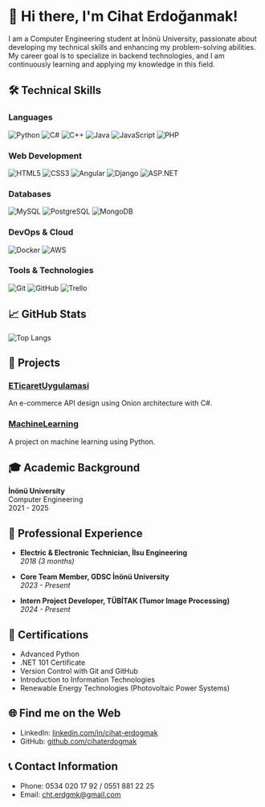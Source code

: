 # 👋 Hi there, I'm Cihat Erdoğanmak!

I am a Computer Engineering student at İnönü University, passionate about developing my technical skills and enhancing my problem-solving abilities. My career goal is to specialize in backend technologies, and I am continuously learning and applying my knowledge in this field.

## 🛠 Technical Skills

### Languages

![Python](https://img.shields.io/badge/Python-3776AB?style=for-the-badge&logo=python&logoColor=white)
![C#](https://img.shields.io/badge/C%23-239120?style=for-the-badge&logo=c-sharp&logoColor=white)
![C++](https://img.shields.io/badge/C++-00599C?style=for-the-badge&logo=c%2B%2B&logoColor=white)
![Java](https://img.shields.io/badge/Java-007396?style=for-the-badge&logo=java&logoColor=white)
![JavaScript](https://img.shields.io/badge/JavaScript-F7DF1E?style=for-the-badge&logo=javascript&logoColor=black)
![PHP](https://img.shields.io/badge/PHP-777BB4?style=for-the-badge&logo=php&logoColor=white)

### Web Development

![HTML5](https://img.shields.io/badge/HTML5-E34F26?style=for-the-badge&logo=html5&logoColor=white)
![CSS3](https://img.shields.io/badge/CSS3-1572B6?style=for-the-badge&logo=css3&logoColor=white)
![Angular](https://img.shields.io/badge/Angular-DD0031?style=for-the-badge&logo=angular&logoColor=white)
![Django](https://img.shields.io/badge/Django-092E20?style=for-the-badge&logo=django&logoColor=white)
![ASP.NET](https://img.shields.io/badge/ASP.NET-512BD4?style=for-the-badge&logo=dotnet&logoColor=white)

### Databases

![MySQL](https://img.shields.io/badge/MySQL-4479A1?style=for-the-badge&logo=mysql&logoColor=white)
![PostgreSQL](https://img.shields.io/badge/PostgreSQL-336791?style=for-the-badge&logo=postgresql&logoColor=white)
![MongoDB](https://img.shields.io/badge/MongoDB-47A248?style=for-the-badge&logo=mongodb&logoColor=white)

### DevOps & Cloud

![Docker](https://img.shields.io/badge/Docker-2496ED?style=for-the-badge&logo=docker&logoColor=white)
![AWS](https://img.shields.io/badge/AWS-232F3E?style=for-the-badge&logo=amazon-aws&logoColor=white)

### Tools & Technologies

![Git](https://img.shields.io/badge/Git-F05032?style=for-the-badge&logo=git&logoColor=white)
![GitHub](https://img.shields.io/badge/GitHub-181717?style=for-the-badge&logo=github&logoColor=white)
![Trello](https://img.shields.io/badge/Trello-0079BF?style=for-the-badge&logo=trello&logoColor=white)

## 📈 GitHub Stats
<!-- ![Cihat's GitHub stats](https://github-readme-stats.vercel.app/api?username=cihaterdogmak&show_icons=true&theme=radical) --> 
![Top Langs](https://github-readme-stats.vercel.app/api/top-langs/?username=cihaterdogmak&layout=compact&theme=radical)

## 🚀 Projects

### [ETicaretUygulamasi](https://github.com/cihaterdogmak/ETicaretUygulamasi)
An e-commerce API design using Onion architecture with C#.

### [MachineLearning](https://github.com/cihaterdogmak/MachineLearning)
A project on machine learning using Python.

## 🎓 Academic Background

**İnönü University**  
Computer Engineering  
2021 - 2025

## 💼 Professional Experience

- **Electric & Electronic Technician, İlsu Engineering**  
  *2018 (3 months)*

- **Core Team Member, GDSC İnönü University**  
  *2023 - Present*

- **Intern Project Developer, TÜBİTAK (Tumor Image Processing)**  
  *2024 - Present*

## 📜 Certifications

- Advanced Python
- .NET 101 Certificate
- Version Control with Git and GitHub
- Introduction to Information Technologies
- Renewable Energy Technologies (Photovoltaic Power Systems)

## 🌐 Find me on the Web

- LinkedIn: [linkedin.com/in/cihat-erdogmak](https://linkedin.com/in/cihat-erdogmak)
- GitHub: [github.com/cihaterdogmak](https://github.com/cihaterdogmak)

## 📞 Contact Information

- Phone: 0534 020 17 92 / 0551 881 22 25
- Email: cht.erdgmk@gmail.com
